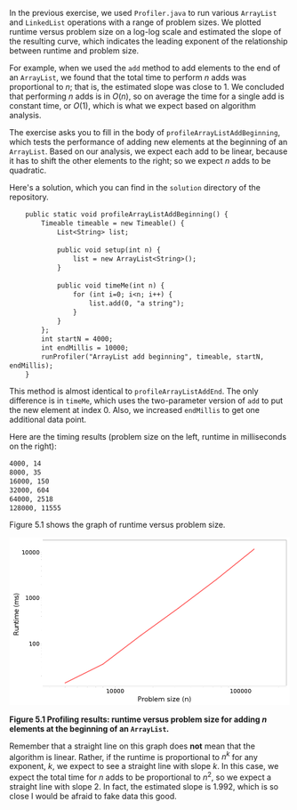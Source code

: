 In the previous exercise, we used `Profiler.java` to run various `ArrayList` and `LinkedList` operations with a range of problem sizes. We plotted runtime versus problem size on a log-log scale and estimated the slope of the resulting curve, which indicates the leading exponent of the relationship between runtime and problem size.


For example, when we used the `add` method to add elements to the end of an `ArrayList`, we found that the total time to perform $n$ adds was proportional to $n$; that is, the estimated slope was close to 1. We concluded that performing $n$ adds is in $O(n)$, so on average the time for a single add is constant time, or $O(1)$, which is what we expect based on algorithm analysis.



The exercise asks you to fill in the body of `profileArrayListAddBeginning`, which tests the performance of adding new elements at the beginning of an `ArrayList`. Based on our analysis, we expect each add to be linear, because it has to shift the other elements to the right; so we expect $n$ adds to be quadratic.


Here's a solution, which you can find in the `solution` directory of the repository.

```code
    public static void profileArrayListAddBeginning() {
        Timeable timeable = new Timeable() {
            List<String> list;

            public void setup(int n) {
                list = new ArrayList<String>();
            }

            public void timeMe(int n) {
                for (int i=0; i<n; i++) {
                    list.add(0, "a string");
                }
            }
        };
        int startN = 4000;
        int endMillis = 10000;
        runProfiler("ArrayList add beginning", timeable, startN, endMillis);
    }
```

This method is almost identical to `profileArrayListAddEnd`. The only difference is in `timeMe`, which uses the two-parameter version of `add` to put the new element at index 0. Also, we increased `endMillis` to get one additional data point.

Here are the timing results (problem size on the left, runtime in milliseconds on the right):

```code
4000, 14
8000, 35
16000, 150
32000, 604
64000, 2518
128000, 11555
```

Figure 5.1 shows the graph of runtime versus problem size.

![Figure 5.1 Profiling results: runtime versus problem size for adding $n$ elements at the beginning of an `ArrayList`.](figs/profile2.png)

**Figure 5.1 Profiling results: runtime versus problem size for adding $n$ elements at the beginning of an `ArrayList`.**

Remember that a straight line on this graph does **not** mean that the algorithm is linear. Rather, if the runtime is proportional to $n^k$ for any exponent, $k$, we expect to see a straight line with slope $k$. In this case, we expect the total time for $n$ adds to be proportional to $n^2$, so we expect a straight line with slope 2. In fact, the estimated slope is 1.992, which is so close I would be afraid to fake data this good.